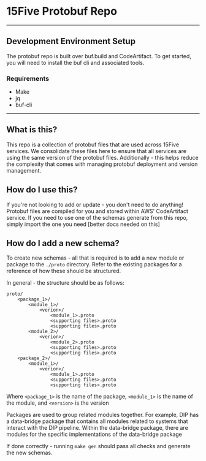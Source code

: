 # 15Five Protobuf Repo

---

## Development Environment Setup

The protobuf repo is built over buf.build and CodeArtifact. To get started, you will need to install the buf cli and 
associated tools.

### Requirements
- Make
- jq
- buf-cli

---

## What is this?
This repo is a collection of protobuf files that are used across 15Five services. We consolidate these files here to 
ensure that all services are using the same version of the protobuf files. Additionally - this helps reduce the 
complexity that comes with managing protobuf deployment and version management.

## How do I use this?
If you're not looking to add or update - you don't need to do anything! Protobuf files are compiled for you and 
stored within AWS' CodeArtifact service. If you need to use one of the schemas generate from this repo, simply 
import the one you need [better docs needed on this]

## How do I add a new schema?
To create new schemas - all that is required is to add a new module or package to the `./proto` directory.
Refer to the existing packages for a reference of how these should be structured.

In general - the structure should be as follows:
```
proto/
    <package_1>/
        <module_1>/
            <verion>/
                <module_1>.proto
                <supporting files>.proto
                <supporting files>.proto
        <module_2>/
            <verion>/
                <module_2>.proto
                <supporting files>.proto
                <supporting files>.proto
    <package_2>/
        <module_1>/
            <verion>/
                <module_1>.proto
                <supporting files>.proto
                <supporting files>.proto

```

Where `<package_1>` is the name of the package, `<module_1>` is the name of the module, and `<version>` is the version

Packages are used to group related modules together. For example, DIP has a data-bridge package that contains all 
modules related to systems that interact with the DIP pipeline. Within the data-bridge package, there are modules 
for the specific implementations of the data-bridge package

If done correctly - running `make gen` should pass all checks and generate the new schemas.